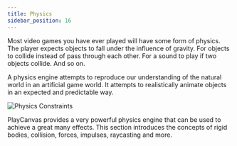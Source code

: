 ```yaml
---
title: Physics
sidebar_position: 16
---
```


Most video games you have ever played will have some form of physics. The player expects objects to fall under the influence of gravity. For objects to collide instead of pass through each other. For a sound to play if two objects collide. And so on.

A physics engine attempts to reproduce our understanding of the natural world in an artificial game world. It attempts to realistically animate objects in an expected and predictable way.

![Physics Constraints](/images/user-manual/physics/physics-constraints.webp)

PlayCanvas provides a very powerful physics engine that can be used to achieve a great many effects. This section introduces the concepts of rigid bodies, collision, forces, impulses, raycasting and more.
